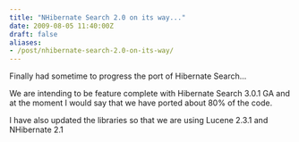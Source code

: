 ```yaml
---
title: "NHibernate Search 2.0 on its way..."
date: 2009-08-05 11:40:00Z
draft: false
aliases:
- /post/nhibernate-search-2.0-on-its-way/
---
```

Finally had sometime to progress the port of Hibernate Search...

We are intending to be feature complete with Hibernate Search 3.0.1 GA and at the moment I would say that we have ported about 80% of the code.

I have also updated the libraries so that we are using Lucene 2.3.1 and NHibernate 2.1
